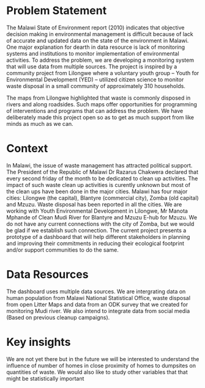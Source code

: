 # Problem Statement

The Malawi State of Environment report (2010) indicates that objective decision making in environmental management is difficult because of lack of accurate and updated data on the state of the environment in Malawi. One major explanation for dearth in data resource is lack of monitoring systems and institutions to monitor implementation of environmental activities. To address the problem, we are developing a monitoring system that will use data from multiple sources. The project is inspired by a community project from Lilongwe where a voluntary youth group – Youth for Environmental Development (YED) – utilized citizen science to monitor waste disposal in a small community of approximately 310 households.  

The maps from Lilongwe highlighted that waste is commonly disposed in rivers and along roadsides. Such maps offer opportunities for programming of interventions and programs that can address the problem. We have deliberately made this project open so as to get as much support from like minds as much as we can. 

# Context

In Malawi, the issue of waste management has attracted political support.  The President of the Republic of Malawi Dr Razarus Chakwera declared that every second friday of the month to be dedicated to clean up activities. The impact of such waste clean up activities is curently unknown but most of the clean ups have been done in the major cities. Malawi has four major cities: Lilongwe (the capital), Blantyre (commercial city), Zomba (old capital) and Mzuzu. Waste disposal has been reported in all the cities. We are working with Youth Environmental Development in Lilongwe, Mr Manota Mphande of Clean Mudi River for Blantyre and Mzuzu E-hub for Mzuzu. We do not have any current connections with the city of Zomba, but we would be glad if we establish such connection. The current project presents a prototype of a dashboard that will help different stakeholders in planning and improving their commitments in reducing their ecological footprint and/or support communities to do the same. 

# Data Resources

The dashboard uses multiple data sources. We are intergrating data on human population from Malawi National Statistical Office, waste disposal from open Litter Maps and data from an ODK survey that we created for monitoring Mudi river. We also intend to integrate data from social media (Based on previous cleanup campaigns). 

# Key insights

We are not yet there but in the future we will be interested to understand the influence of number of homes in close proximity of homes to dumpsites on quantities of waste. We would also like to study other variables that that might be statistically important
